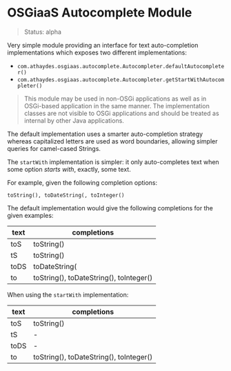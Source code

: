 # OSGiaaS Autocomplete Module

> Status: alpha

Very simple module providing an interface for text auto-completion implementations which exposes two different
implementations:

* `com.athaydes.osgiaas.autocomplete.Autocompleter.defaultAutocompleter()`
* `com.athaydes.osgiaas.autocomplete.Autocompleter.getStartWithAutocompleter()`

> This module may be used in non-OSGi applications as well as in OSGi-based application in the same manner.
  The implementation classes are not visible to OSGi applications and should be treated as internal by other
  Java applications.

The default implementation uses a smarter auto-completion strategy whereas capitalized letters are used as word
boundaries, allowing simpler queries for camel-cased Strings.

The `startWith` implementation is simpler: it only auto-completes text when some option *starts with*, exactly, some
text.

For example, given the following completion options:

```
toString(), toDateString(, toInteger()
```

The default implementation would give the following completions for the given examples:


| text         | completions                             |
|--------------|-----------------------------------------|
| toS          | toString()                              |
| tS           | toString()                              |
| toDS         | toDateString(                           |
| to           | toString(), toDateString(), toInteger() |

When using the `startWith` implementation:

| text         | completions                             |
|--------------|-----------------------------------------|
| toS          | toString()                              |
| tS           | -                                       |
| toDS         | -                                       |
| to           | toString(), toDateString(), toInteger() |
